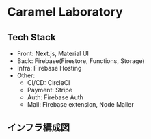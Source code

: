 # Caramel Laboratory

## Tech Stack

- Front: Next.js, Material UI
- Back: Firebase(Firestore, Functions, Storage)
- Infra: Firebase Hosting
- Other: 
  - CI/CD: CircleCI
  - Payment: Stripe
  - Auth: Firebase Auth
  - Mail: Firebase extension, Node Mailer

## インフラ構成図



